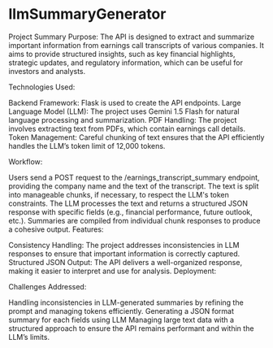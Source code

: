 # llmSummaryGenerator

Project Summary
Purpose: The API is designed to extract and summarize important information from earnings call transcripts of various companies. It aims to provide structured insights, such as key financial highlights, strategic updates, and regulatory information, which can be useful for investors and analysts.

Technologies Used:

Backend Framework: Flask is used to create the API endpoints.
Large Language Model (LLM): The project uses Gemini 1.5 Flash for natural language processing and summarization.
PDF Handling: The project involves extracting text from PDFs, which contain earnings call details.
Token Management: Careful chunking of text ensures that the API efficiently handles the LLM’s token limit of 12,000 tokens.

Workflow:

Users send a POST request to the /earnings_transcript_summary endpoint, providing the company name and the text of the transcript.
The text is split into manageable chunks, if necessary, to respect the LLM's token constraints.
The LLM processes the text and returns a structured JSON response with specific fields (e.g., financial performance, future outlook, etc.).
Summaries are compiled from individual chunk responses to produce a cohesive output.
Features:

Consistency Handling: The project addresses inconsistencies in LLM responses to ensure that important information is correctly captured.
Structured JSON Output: The API delivers a well-organized response, making it easier to interpret and use for analysis.
Deployment:

Challenges Addressed:

Handling inconsistencies in LLM-generated summaries by refining the prompt and managing tokens efficiently.
Generating a JSON format summary for each fields using LLM
Managing large text data with a structured approach to ensure the API remains performant and within the LLM’s limits.
